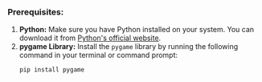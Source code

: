 ### Prerequisites:
1. **Python:** Make sure you have Python installed on your system. You can download it from [Python's official website](https://www.python.org/downloads/).
2. **pygame Library:** Install the `pygame` library by running the following command in your terminal or command prompt:
   ```bash
   pip install pygame
